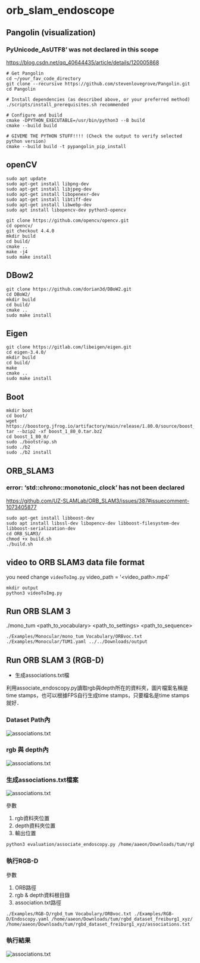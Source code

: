 # orb_slam_endoscope


## Pangolin (visualization)

### PyUnicode_AsUTF8’ was not declared in this scope
https://blog.csdn.net/qq_40644435/article/details/120005868

```
# Get Pangolin
cd ~/your_fav_code_directory
git clone --recursive https://github.com/stevenlovegrove/Pangolin.git
cd Pangolin

# Install dependencies (as described above, or your preferred method)
./scripts/install_prerequisites.sh recommended

# Configure and build
cmake -DPYTHON_EXECUTABLE=/usr/bin/python3 --B build
cmake --build build

# GIVEME THE PYTHON STUFF!!!! (Check the output to verify selected python version)
cmake --build build -t pypangolin_pip_install

```

## openCV
```
sudo apt update
sudo apt-get install libpng-dev
sudo apt-get install libjpeg-dev
sudo apt-get install libopenexr-dev
sudo apt-get install libtiff-dev
sudo apt-get install libwebp-dev
sudo apt install libopencv-dev python3-opencv

git clone https://github.com/opencv/opencv.git
cd opencv/
git checkout 4.4.0
mkdir build
cd build/
cmake ..
make -j4
sudo make install
```

## DBow2
```
git clone https://github.com/dorian3d/DBoW2.git
cd DBoW2/
mkdir build
cd build/
cmake ..
sudo make install
```

## Eigen

```
git clone https://gitlab.com/libeigen/eigen.git
cd eigen-3.4.0/
mkdir build
cd build/
make
cmake ..
sudo make install
```

## Boot
```
mkdir boot
cd boot/
wget https://boostorg.jfrog.io/artifactory/main/release/1.80.0/source/boost_1_80_0.tar.bz2
tar --bzip2 -xf boost_1_80_0.tar.bz2
cd boost_1_80_0/
sudo ./bootstrap.sh
sudo ./b2
sudo ./b2 install
```

## ORB_SLAM3

### error: ‘std::chrono::monotonic_clock’ has not been declared
https://github.com/UZ-SLAMLab/ORB_SLAM3/issues/387#issuecomment-1073405877

```
sudo apt-get install libboost-dev
sudo apt install libssl-dev libopencv-dev libboost-filesystem-dev libboost-serialization-dev
cd ORB_SLAM3/
chmod +x build.sh
./build.sh 
```

## video to ORB SLAM3 data file format
you need change `videoToImg.py` 
video_path = '<video_path>.mp4'

```
mkdir output
python3 videoToImg.py
```

## Run ORB SLAM 3

./mono_tum <path_to_vocabulary> <path_to_settings> <path_to_sequence>
```
./Examples/Monocular/mono_tum Vocabulary/ORBvoc.txt ./Examples/Monocular/TUM1.yaml ../../Downloads/output
```

## Run ORB SLAM 3 (RGB-D)
- 生成associations.txt檔




利用associate_endoscopy.py讀取rgb與depth所在的資料夾，圖片檔案名稱是time stamps，也可以根據FPS自行生成time stamps，只要檔名是time stamps就好．

### Dataset Path內
![associations.txt](./img/1.png)

### rgb 與 depth內
![associations.txt](./img/2.png)

### 生成associations.txt檔案
![associations.txt](./img/5.png)

參數
1. rgb資料夾位置
2. depth資料夾位置
3. 輸出位置

```bash
python3 evaluation/associate_endoscopy.py /home/aaeon/Downloads/tum/rgbd_dataset_freiburg1_xyz/rgb /home/aaeon/Downloads/tum/rgbd_dataset_freiburg1_xyz/depth > /home/aaeon/Downloads/tum/rgbd_dataset_freiburg1_xyz/associations.txt
```

### 執行RGB-D
參數
1. ORB路徑
2. rgb & depth資料根目錄
3. association.txt路徑
```
./Examples/RGB-D/rgbd_tum Vocabulary/ORBvoc.txt ./Examples/RGB-D/Endoscopy.yaml /home/aaeon/Downloads/tum/rgbd_dataset_freiburg1_xyz/ /home/aaeon/Downloads/tum/rgbd_dataset_freiburg1_xyz/associations.txt
```

### 執行結果
![associations.txt](./img/4.png)